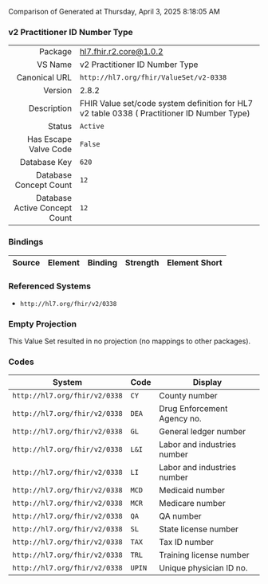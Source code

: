 Comparison of 
Generated at Thursday, April 3, 2025 8:18:05 AM

### v2 Practitioner ID Number Type

|      |     |
| ---: | --- |
| Package | hl7.fhir.r2.core@1.0.2 |
| VS Name | v2 Practitioner ID Number Type |
| Canonical URL | `http://hl7.org/fhir/ValueSet/v2-0338` |
| Version | 2.8.2 |
| Description | FHIR Value set/code system definition for HL7 v2 table 0338 ( Practitioner ID Number Type) |
| Status | `Active` |
| Has Escape Valve Code | `False` |
| Database Key | `620` |
| Database Concept Count | `12` |
| Database Active Concept Count | `12` |
### Bindings

| Source | Element | Binding | Strength | Element Short |
| ------ | ------- | ------- | -------- | ------------- |

### Referenced Systems

* `http://hl7.org/fhir/v2/0338`
### Empty Projection

This Value Set resulted in no projection (no mappings to other packages).

### Codes

| System | Code | Display |
| ------ | ---- | ------- |
| `http://hl7.org/fhir/v2/0338` | `CY` | County number |
| `http://hl7.org/fhir/v2/0338` | `DEA` | Drug Enforcement Agency no. |
| `http://hl7.org/fhir/v2/0338` | `GL` | General ledger number |
| `http://hl7.org/fhir/v2/0338` | `L&I` | Labor and industries number |
| `http://hl7.org/fhir/v2/0338` | `LI` | Labor and industries number |
| `http://hl7.org/fhir/v2/0338` | `MCD` | Medicaid number |
| `http://hl7.org/fhir/v2/0338` | `MCR` | Medicare number |
| `http://hl7.org/fhir/v2/0338` | `QA` | QA number |
| `http://hl7.org/fhir/v2/0338` | `SL` | State license number |
| `http://hl7.org/fhir/v2/0338` | `TAX` | Tax ID number |
| `http://hl7.org/fhir/v2/0338` | `TRL` | Training license number |
| `http://hl7.org/fhir/v2/0338` | `UPIN` | Unique physician ID no. |
